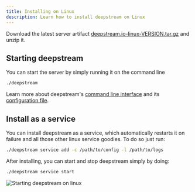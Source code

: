 ```yaml
---
title: Installing on Linux
description: Learn how to install deepstream on Linux
---
```


Download the latest server artifact [deepstream.io-linux-VERSION.tar.gz](https://github.com/deepstreamIO/deepstream.io/releases) and unzip it.

## Starting deepstream
You can start the server by simply running it on the command line

```bash
./deepstream
```

Learn more about deepstream's [command line interface](/docs/server/command-line-interface/) and its [configuration file](/docs/server/configuration/).

## Install as a service

You can install deepstream as a service, which automatically restarts it on failure and all those other linux service
goodies. To do so just run:

```bash
./deepstream service add -c /path/to/config -l /path/to/logs
```

After installing, you can start and stop deepstream simply by doing:

```bash
./deepstream service start
```

![Starting deepstream on linux](../deepstream-v4.png)

